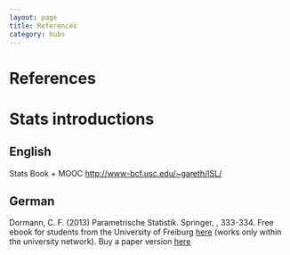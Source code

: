 ```yaml
---
layout: page
title: References
category: hubs
---
```


References
===


# Stats introductions 

## English

Stats Book + MOOC http://www-bcf.usc.edu/~gareth/ISL/

## German

Dormann, C. F. (2013) Parametrische Statistik. Springer, , 333-334. Free ebook for students from the University of Freiburg [here](http://link.springer.com.ezproxy.ub.uni-freiburg.de/book/10.1007/978-3-642-34786-3/page/1
) (works only within the university network). Buy a paper version [here](http://www.springer.com/springer+spektrum/statistik/statistik+f%C3%BCr+naturwissenschaft+medizin+%26+technik/book/978-3-642-34785-6)

